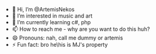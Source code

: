 - 👋 Hi, I’m @ArtemisNekos
- 👀 I’m interested in music and art
- 🌱 I’m currently learning c#, php
- 📫 How to reach me - why are you want to do this huh?
- 😄 Pronouns: nah, call me dummy or artemis
- ⚡ Fun fact: bro he\his is MJ's property
